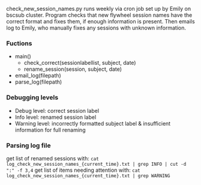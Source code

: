 check_new_session_names.py runs weekly via cron job set up by Emily on bscsub cluster. Program checks that new flywheel session names have the correct format and fixes them, if enough information is present. Then emails log to Emily, who manually fixes any sessions with unknown information.

### Fuctions
- main()
  - check_correct(sessionlabellist, subject, date)
  - rename_session(session, subject, date)
- email_log(filepath)
- parse_log(filepath)

### Debugging levels
- Debug level: correct session label
- Info level: renamed session label
- Warning level: incorrectly formatted subject label & insufficient information for full renaming

### Parsing log file
get list of renamed sessions with: `cat log_check_new_session_names_{current_time}.txt | grep INFO | cut -d ":" -f 3,4`
get list of items needing attention with: `cat log_check_new_session_names_{current_time}.txt | grep WARNING`